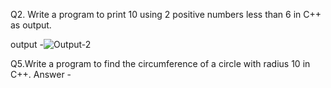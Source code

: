 Q2. Write a program to print 10 using 2 positive numbers less than 6 in C++ as output.


output -![Output-2](https://github.com/00Tarunsain7/Assignment-1/assets/127669147/5e2bd60b-2907-49b8-ba83-cbd8fdfeb451)



Q5.Write a program to find the circumference of a circle with radius 10 in C++.
Answer -
